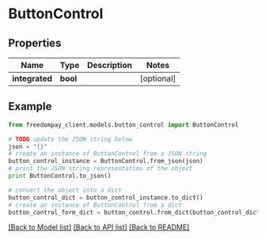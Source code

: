 # ButtonControl


## Properties
Name | Type | Description | Notes
------------ | ------------- | ------------- | -------------
**integrated** | **bool** |  | [optional] 

## Example

```python
from freedompay_client.models.button_control import ButtonControl

# TODO update the JSON string below
json = "{}"
# create an instance of ButtonControl from a JSON string
button_control_instance = ButtonControl.from_json(json)
# print the JSON string representation of the object
print ButtonControl.to_json()

# convert the object into a dict
button_control_dict = button_control_instance.to_dict()
# create an instance of ButtonControl from a dict
button_control_form_dict = button_control.from_dict(button_control_dict)
```
[[Back to Model list]](../README.md#documentation-for-models) [[Back to API list]](../README.md#documentation-for-api-endpoints) [[Back to README]](../README.md)


